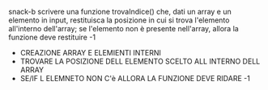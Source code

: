 snack-b
scrivere una funzione trovaIndice() che, dati un array e un elemento in input, restituisca la posizione in cui si trova l'elemento all'interno dell'array; se l'elemento non è presente nell'array, allora la funzione deve restituire -1

- CREAZIONE ARRAY E ELEMIENTI INTERNI
- TROVARE LA POSIZIONE DELL ELEMENTO SCELTO ALL INTERNO DELL ARRAY
- SE/IF L ELEMNETO NON C'è ALLORA LA FUNZIONE DEVE RIDARE -1 